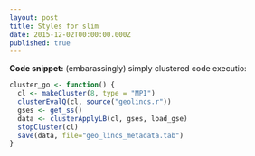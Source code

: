```yaml
---
layout: post
title: Styles for slim
date: 2015-12-02T00:00:00.000Z
published: true
---
```



**Code snippet:** (embarassingly) simply clustered code executio:

```R
cluster_go <- function() {
  cl <- makeCluster(8, type = "MPI")  
  clusterEvalQ(cl, source("geolincs.r"))
  gses <- get_ss()
  data <- clusterApplyLB(cl, gses, load_gse)
  stopCluster(cl)
  save(data, file="geo_lincs_metadata.tab")
}
```
